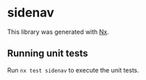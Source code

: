 # sidenav

This library was generated with [Nx](https://nx.dev).

## Running unit tests

Run `nx test sidenav` to execute the unit tests.
